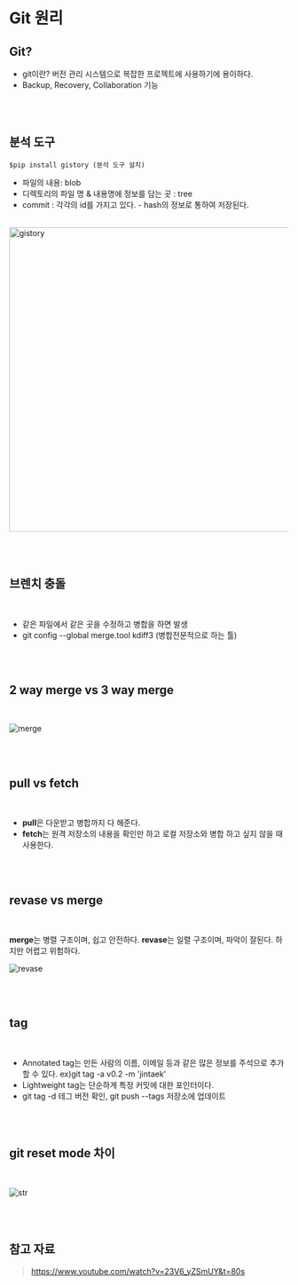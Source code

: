 # **Git 원리** 

## Git?

- git이란? 버전 관리 시스템으로 복잡한 프로젝트에 사용하기에 용이하다. 
- Backup, Recovery, Collaboration 기능

<br  /><br  />

## 분석 도구 
`$pip install gistory (분석 도구 설치)`
<br  />

- 파일의 내용: blob
- 디렉토리의 파일 명 & 내용명에 정보를 담는 곳 : tree
- commit : 각각의 id를 가지고 있다. - hash의 정보로 통하여 저장된다.
<br />

<img width="549" alt="gistory" src="https://user-images.githubusercontent.com/109197023/209471325-e9559ba3-e923-4cc8-a241-280b962e801a.png">

<br  /><br  />

## 브렌치 충돌 
<br  />

- 같은 파일에서 같은 곳을 수정하고 병합을 하면 발생
- git config --global merge.tool kdiff3 (병합전문적으로 하는 툴) 

<br  /><br  />

## 2 way merge vs 3 way merge
<br />

![merge](https://user-images.githubusercontent.com/109197023/209471512-827139ad-1cd2-4329-b7c2-93c32f13649e.jpg)


<br  /><br  />

## pull vs fetch
<br  />

- **pull**은 다운받고 병합까지 다 해준다.
- **fetch**는 원격 저장소의 내용을 확인만 하고 로컬 저장소와 병합 하고 싶지 않을 때 사용한다.

<br  /><br  />

## revase vs merge 
<br  />

**merge**는 병렬 구조이며, 쉽고 안전하다.
**revase**는 일렬 구조이며, 파악이 잘된다. 하지만 어렵고 위험하다.
<br />

![revase](https://user-images.githubusercontent.com/109197023/209471375-628cffbc-1445-4daa-bc2b-ada8432e6799.jpg)

<br  /><br  />

## tag
<br  />

- Annotated tag는 만든 사람의 이름, 이메일 등과 같은 많은 정보를 주석으로 추가할 수 있다. ex)git tag -a v0.2 -m 'jintaek'
- Lightweight tag는 단순하게 특정 커밋에 대한 포인터이다.
- git tag -d 테그 버전 확인,  git push --tags 저장소에 업데이트

<br  /><br  />

## git reset mode 차이
<br />

![str](https://user-images.githubusercontent.com/109197023/209471515-c28cf610-6a0f-4a7f-82d3-2ed7f7951a11.jpg)

<br  /><br  />

## 참고 자료

> https://www.youtube.com/watch?v=23V6_yZSmUY&t=80s

